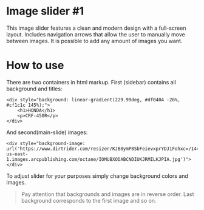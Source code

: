 # Image slider #1

This image slider features a clean and modern design with a full-screen layout. Includes navigation arrows that allow the user to manually move between images. It is possible to add any amount of images you want.

# How to use

There are two containers in html markup.
First (sidebar) contains all background and titles:

```
<div style="background: linear-gradient(229.99deg, #df0404 -26%, #cf1c1c 145%);">
    <h1>HONDA</h1>
    <p>CRF-450R</p>
</div>
```

And second(main-slide) images:

```
<div style="background-image: url('https://www.dirtrider.com/resizer/KJB8ymP8SbFeievxprYDJ1Fohxc=/1440x0/filters:focal(941x784:951x794)/cloudfront-us-east-1.images.arcpublishing.com/octane/IOMUBXODABCNDIUKJRMILKJPIA.jpg')"></div>
```

To adjust slider for your purposes simply change background colors and images.

> Pay attention that backgrounds and images are in reverse order. Last background corresponds to the first image and so on.
